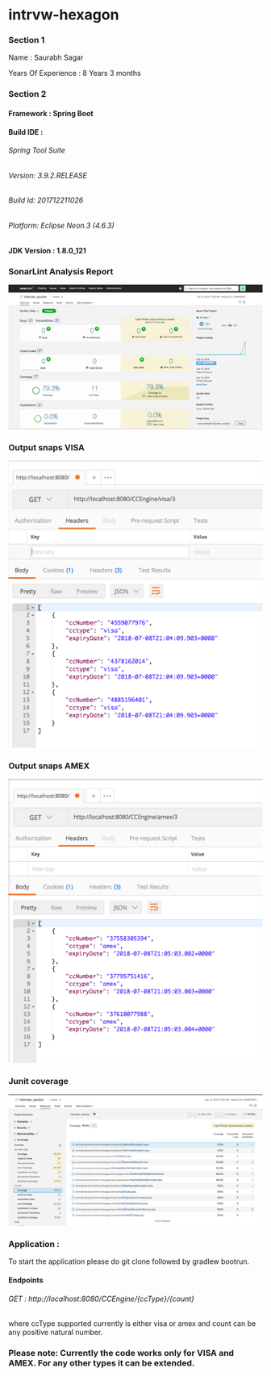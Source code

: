 # intrvw-hexagon

### Section 1
Name : Saurabh Sagar

Years Of Experience : 8 Years 3 months

### Section 2
#### Framework : Spring Boot
#### Build IDE : 
 ###### Spring Tool Suite 
 ######   Version: 3.9.2.RELEASE
 ######   Build Id: 201712211026
 ######   Platform: Eclipse Neon.3 (4.6.3)
#### JDK Version : 1.8.0_121

### SonarLint Analysis Report
![ SonarLint ](https://github.com/sausagar/intrvw-hexagon/blob/master/interview_snapshots/SonarQube_report.png)

### Output snaps VISA
![ Visa ](https://github.com/sausagar/intrvw-hexagon/blob/master/interview_snapshots/output_visa.png)

### Output snaps AMEX
![ amex ](https://github.com/sausagar/intrvw-hexagon/blob/master/interview_snapshots/output_amex.png)


### Junit coverage
![ junit ](https://github.com/sausagar/intrvw-hexagon/blob/master/interview_snapshots/JUnit_coverage.png)

### Application :

To start the application please do git clone followed by gradlew bootrun.

#### Endpoints
###### GET : http://localhost:8080/CCEngine/{ccType}/{count}

where ccType supported currently is either visa or amex and count can be any positive natural number.

### Please note: Currently the code works only for VISA and AMEX. For any other types it can be extended. 
